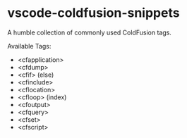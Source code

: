 # vscode-coldfusion-snippets
A humble collection of commonly used ColdFusion tags.

Available Tags:

-	&lt;cfapplication&gt;
-	&lt;cfdump&gt;
-	&lt;cfif&gt; (else)
-	&lt;cfinclude&gt;
-	&lt;cflocation&gt;
-	&lt;cfloop&gt; (index)
-	&lt;cfoutput&gt;
-	&lt;cfquery&gt;
-	&lt;cfset&gt;
-	&lt;cfscript&gt;
